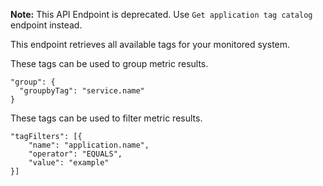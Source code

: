 **Note:** This API Endpoint is deprecated. Use `Get application tag catalog` endpoint instead.

This endpoint retrieves all available tags for your monitored system.

These tags can be used to group metric results.
```
"group": {
  "groupbyTag": "service.name"
}
```

These tags can be used to filter metric results.
```
"tagFilters": [{
	"name": "application.name",
	"operator": "EQUALS",
	"value": "example"
}]
```
